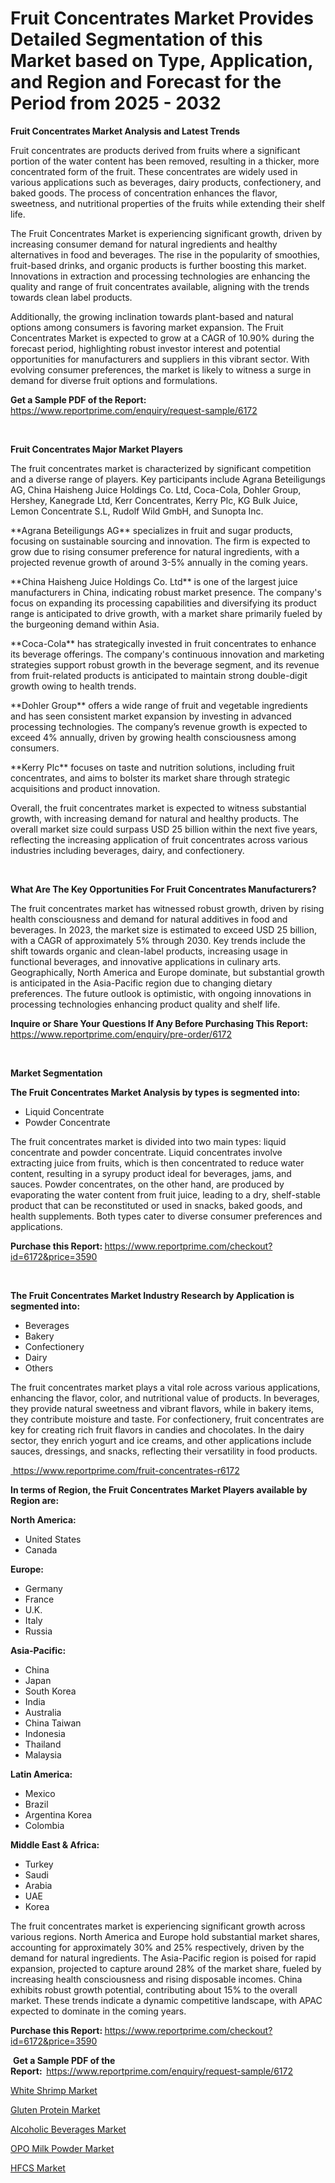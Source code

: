 <p><h1>Fruit Concentrates Market Provides Detailed Segmentation of this Market based on Type, Application, and Region and Forecast for the Period from 2025 - 2032</h1></p><p><strong>Fruit Concentrates Market Analysis and Latest Trends</strong></p>
<p><p>Fruit concentrates are products derived from fruits where a significant portion of the water content has been removed, resulting in a thicker, more concentrated form of the fruit. These concentrates are widely used in various applications such as beverages, dairy products, confectionery, and baked goods. The process of concentration enhances the flavor, sweetness, and nutritional properties of the fruits while extending their shelf life.</p><p>The Fruit Concentrates Market is experiencing significant growth, driven by increasing consumer demand for natural ingredients and healthy alternatives in food and beverages. The rise in the popularity of smoothies, fruit-based drinks, and organic products is further boosting this market. Innovations in extraction and processing technologies are enhancing the quality and range of fruit concentrates available, aligning with the trends towards clean label products.</p><p>Additionally, the growing inclination towards plant-based and natural options among consumers is favoring market expansion. The Fruit Concentrates Market is expected to grow at a CAGR of 10.90% during the forecast period, highlighting robust investor interest and potential opportunities for manufacturers and suppliers in this vibrant sector. With evolving consumer preferences, the market is likely to witness a surge in demand for diverse fruit options and formulations.</p></p>
<p><strong>Get a Sample PDF of the Report:&nbsp;</strong> <a href="https://www.reportprime.com/enquiry/request-sample/6172?utm_campaign=1133&utm_medium=2&utm_source=Github&utm_content=ia&utm_term=19032025&utm_id=fruit-concentrates">https://www.reportprime.com/enquiry/request-sample/6172</a></p>
<p>&nbsp;</p>
<p><strong>Fruit Concentrates Major Market Players</strong></p>
<p><p>The fruit concentrates market is characterized by significant competition and a diverse range of players. Key participants include Agrana Beteiligungs AG, China Haisheng Juice Holdings Co. Ltd, Coca-Cola, Dohler Group, Hershey, Kanegrade Ltd, Kerr Concentrates, Kerry Plc, KG Bulk Juice, Lemon Concentrate S.L, Rudolf Wild GmbH, and Sunopta Inc. </p><p>**Agrana Beteiligungs AG** specializes in fruit and sugar products, focusing on sustainable sourcing and innovation. The firm is expected to grow due to rising consumer preference for natural ingredients, with a projected revenue growth of around 3-5% annually in the coming years.</p><p>**China Haisheng Juice Holdings Co. Ltd** is one of the largest juice manufacturers in China, indicating robust market presence. The company's focus on expanding its processing capabilities and diversifying its product range is anticipated to drive growth, with a market share primarily fueled by the burgeoning demand within Asia.</p><p>**Coca-Cola** has strategically invested in fruit concentrates to enhance its beverage offerings. The company's continuous innovation and marketing strategies support robust growth in the beverage segment, and its revenue from fruit-related products is anticipated to maintain strong double-digit growth owing to health trends.</p><p>**Dohler Group** offers a wide range of fruit and vegetable ingredients and has seen consistent market expansion by investing in advanced processing technologies. The company’s revenue growth is expected to exceed 4% annually, driven by growing health consciousness among consumers.</p><p>**Kerry Plc** focuses on taste and nutrition solutions, including fruit concentrates, and aims to bolster its market share through strategic acquisitions and product innovation.</p><p>Overall, the fruit concentrates market is expected to witness substantial growth, with increasing demand for natural and healthy products. The overall market size could surpass USD 25 billion within the next five years, reflecting the increasing application of fruit concentrates across various industries including beverages, dairy, and confectionery.</p></p>
<p>&nbsp;</p>
<p><strong>What Are The Key Opportunities For Fruit Concentrates Manufacturers?</strong></p>
<p><p>The fruit concentrates market has witnessed robust growth, driven by rising health consciousness and demand for natural additives in food and beverages. In 2023, the market size is estimated to exceed USD 25 billion, with a CAGR of approximately 5% through 2030. Key trends include the shift towards organic and clean-label products, increasing usage in functional beverages, and innovative applications in culinary arts. Geographically, North America and Europe dominate, but substantial growth is anticipated in the Asia-Pacific region due to changing dietary preferences. The future outlook is optimistic, with ongoing innovations in processing technologies enhancing product quality and shelf life.</p></p>
<p><strong>Inquire or Share Your Questions If Any Before Purchasing This Report:</strong> <a href="https://www.reportprime.com/enquiry/pre-order/6172?utm_campaign=1133&utm_medium=2&utm_source=Github&utm_content=ia&utm_term=19032025&utm_id=fruit-concentrates">https://www.reportprime.com/enquiry/pre-order/6172</a></p>
<p>&nbsp;</p>
<p><strong>Market Segmentation</strong></p>
<p><strong>The Fruit Concentrates Market Analysis by types is segmented into:</strong></p>
<p><ul><li>Liquid Concentrate</li><li>Powder Concentrate</li></ul></p>
<p><p>The fruit concentrates market is divided into two main types: liquid concentrate and powder concentrate. Liquid concentrates involve extracting juice from fruits, which is then concentrated to reduce water content, resulting in a syrupy product ideal for beverages, jams, and sauces. Powder concentrates, on the other hand, are produced by evaporating the water content from fruit juice, leading to a dry, shelf-stable product that can be reconstituted or used in snacks, baked goods, and health supplements. Both types cater to diverse consumer preferences and applications.</p></p>
<p><strong>Purchase this Report:&nbsp;</strong><a href="https://www.reportprime.com/checkout?id=6172&price=3590&utm_campaign=1133&utm_medium=2&utm_source=Github&utm_content=ia&utm_term=19032025&utm_id=fruit-concentrates">https://www.reportprime.com/checkout?id=6172&price=3590</a></p>
<p>&nbsp;</p>
<p><strong>The Fruit Concentrates Market Industry Research by Application is segmented into:</strong></p>
<p><ul><li>Beverages</li><li>Bakery</li><li>Confectionery</li><li>Dairy</li><li>Others</li></ul></p>
<p><p>The fruit concentrates market plays a vital role across various applications, enhancing the flavor, color, and nutritional value of products. In beverages, they provide natural sweetness and vibrant flavors, while in bakery items, they contribute moisture and taste. For confectionery, fruit concentrates are key for creating rich fruit flavors in candies and chocolates. In the dairy sector, they enrich yogurt and ice creams, and other applications include sauces, dressings, and snacks, reflecting their versatility in food products.</p></p>
<p><a href="https://www.reportprime.com/fruit-concentrates-r6172?utm_campaign=1133&utm_medium=2&utm_source=Github&utm_content=ia&utm_term=19032025&utm_id=fruit-concentrates">&nbsp;https://www.reportprime.com/fruit-concentrates-r6172</a></p>
<p><strong>In terms of Region, the Fruit Concentrates Market Players available by Region are:</strong></p>
<p>
    <p> <strong> North America: </strong>
        <ul>
            <li>United States</li>
            <li>Canada</li>
        </ul>
        </p> 
    <p> <strong> Europe: </strong>
        <ul>
            <li>Germany</li>
            <li>France</li>
            <li>U.K.</li>
            <li>Italy</li>
            <li>Russia</li>
        </ul>
        </p> 
    <p> <strong> Asia-Pacific: </strong>
        <ul>
            <li>China</li>
            <li>Japan</li>
            <li>South Korea</li>
            <li>India</li>
            <li>Australia</li>
            <li>China Taiwan</li>
            <li>Indonesia</li>
            <li>Thailand</li>
            <li>Malaysia</li>
        </ul>
        </p> 
    <p> <strong> Latin America: </strong>
        <ul>
            <li>Mexico</li>
            <li>Brazil</li>
            <li>Argentina Korea</li>
            <li>Colombia</li>
        </ul>
        </p> 
    <p> <strong> Middle East & Africa: </strong>
        <ul>
            <li>Turkey</li>
            <li>Saudi</li>
            <li>Arabia</li>
            <li>UAE</li>
            <li>Korea</li>
        </ul>
    </p>
    </p>
<p><p>The fruit concentrates market is experiencing significant growth across various regions. North America and Europe hold substantial market shares, accounting for approximately 30% and 25% respectively, driven by the demand for natural ingredients. The Asia-Pacific region is poised for rapid expansion, projected to capture around 28% of the market share, fueled by increasing health consciousness and rising disposable incomes. China exhibits robust growth potential, contributing about 15% to the overall market. These trends indicate a dynamic competitive landscape, with APAC expected to dominate in the coming years.</p></p>
<p><strong>Purchase this Report: </strong><a href="https://www.reportprime.com/checkout?id=6172&price=3590&utm_campaign=1133&utm_medium=2&utm_source=Github&utm_content=ia&utm_term=19032025&utm_id=fruit-concentrates">https://www.reportprime.com/checkout?id=6172&price=3590</a></p>
<p>&nbsp;<strong>Get a Sample PDF of the Report:&nbsp;&nbsp;</strong><a href="https://www.reportprime.com/enquiry/request-sample/6172?utm_campaign=1133&utm_medium=2&utm_source=Github&utm_content=ia&utm_term=19032025&utm_id=fruit-concentrates">https://www.reportprime.com/enquiry/request-sample/6172</a></p>
<p><strong></strong></p>
<p><p><a href="https://github.com/ftnlewins/Market-Research-Report-List-1/blob/main/white-shrimp-market.md?utm_campaign=1133&utm_medium=2&utm_source=Github&utm_content=ia&utm_term=19032025&utm_id=fruit-concentrates">White Shrimp Market</a></p><p><a href="https://github.com/idranalexie/Market-Research-Report-List-1/blob/main/gluten-protein-market.md?utm_campaign=1133&utm_medium=2&utm_source=Github&utm_content=ia&utm_term=19032025&utm_id=fruit-concentrates">Gluten Protein Market</a></p><p><a href="https://github.com/tyreinhssan/Market-Research-Report-List-1/blob/main/alcoholic-beverages-market.md?utm_campaign=1133&utm_medium=2&utm_source=Github&utm_content=ia&utm_term=19032025&utm_id=fruit-concentrates">Alcoholic Beverages Market</a></p><p><a href="https://github.com/rempemelon5k/Market-Research-Report-List-1/blob/main/opo-milk-powder-market.md?utm_campaign=1133&utm_medium=2&utm_source=Github&utm_content=ia&utm_term=19032025&utm_id=fruit-concentrates">OPO Milk Powder Market</a></p><p><a href="https://github.com/hiwatchucuy/Market-Research-Report-List-1/blob/main/hfcs-market.md?utm_campaign=1133&utm_medium=2&utm_source=Github&utm_content=ia&utm_term=19032025&utm_id=fruit-concentrates">HFCS Market</a></p></p>